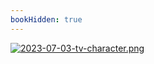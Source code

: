 ```yaml
---
bookHidden: true
---
```

[![2023-07-03-tv-character.png](https://i.postimg.cc/PdPBKtqp/2023-07-03-tv-character.png)](/docs/art/gallery/3)
